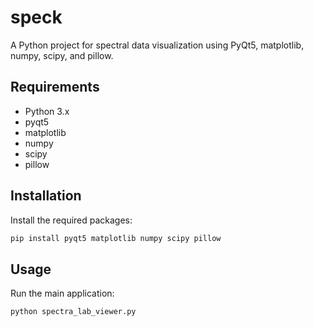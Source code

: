 # speck

A Python project for spectral data visualization using PyQt5, matplotlib, numpy, scipy, and pillow.

## Requirements
- Python 3.x
- pyqt5
- matplotlib
- numpy
- scipy
- pillow

## Installation
Install the required packages:

```bash
pip install pyqt5 matplotlib numpy scipy pillow
```

## Usage
Run the main application:

```bash
python spectra_lab_viewer.py
```
